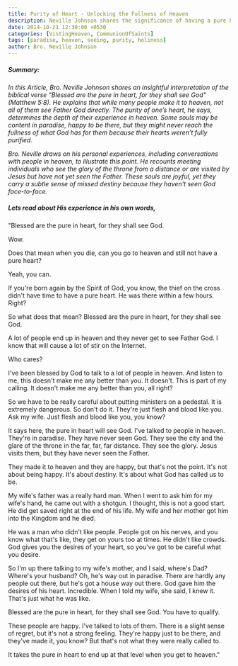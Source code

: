 ```yaml
---
title: Purity of Heart - Unlocking the Fullness of Heaven
description: Neville Johnson shares the significance of having a pure heart, explaining that only those with spiritual purity will be able to see God the Father in heaven.
date: 2014-10-21 12:30:00 +0530
categories: [VistingHeaven, CommunionOfSaints]
tags: [paradise, heaven, seeing, purity, holiness]
author: Bro. Neville Johnson
---
```


##### Summary:
*In this Article, Bro. Neville Johnson shares an insightful interpretation of the biblical verse "Blessed are the pure in heart, for they shall see God" (Matthew 5:8). He explains that while many people make it to heaven, not all of them see Father God directly. The purity of one’s heart, he says, determines the depth of their experience in heaven. Some souls may be content in paradise, happy to be there, but they might never reach the fullness of what God has for them because their hearts weren’t fully purified.*

*Bro. Neville draws on his personal experiences, including conversations with people in heaven, to illustrate this point. He recounts meeting individuals who see the glory of the throne from a distance or are visited by Jesus but have not yet seen the Father. These souls are joyful, yet they carry a subtle sense of missed destiny because they haven't seen God face-to-face.*

##### Lets read about His experience in his own words,

"Blessed are the pure in heart, for they shall see God.

Wow.

Does that mean when you die, can you go to heaven and still not have a pure heart?

Yeah, you can.

If you're born again by the Spirit of God, you know, the thief on the cross didn't have time to have a pure heart. He was there within a few hours. Right?

So what does that mean? Blessed are the pure in heart, for they shall see God.

A lot of people end up in heaven and they never get to see Father God. I know that will cause a lot of stir on the Internet.

Who cares?

I've been blessed by God to talk to a lot of people in heaven. And listen to me, this doesn't make me any better than you. It doesn't. This is part of my calling. It doesn't make me any better than you, all right?

So we have to be really careful about putting ministers on a pedestal. It is extremely dangerous. So don't do it. They're just flesh and blood like you. Ask my wife. Just flesh and blood like you, you know?

It says here, the pure in heart will see God. I've talked to people in heaven. They're in paradise. They have never seen God. They see the city and the glare of the throne in the far, far, far distance. They see the glory. Jesus visits them, but they have never seen the Father.

They made it to heaven and they are happy, but that's not the point. It's not about being happy. It's about destiny. It's about what God has called us to be.

My wife's father was a really hard man. When I went to ask him for my wife's hand, he came out with a shotgun. I thought, this is not a good start. He did get saved right at the end of his life. My wife and her mother got him into the Kingdom and he died.

He was a man who didn't like people. People got on his nerves, and you know what that's like, they get on yours too at times. He didn't like crowds. God gives you the desires of your heart, so you've got to be careful what you desire.

So I'm up there talking to my wife's mother, and I said, where's Dad? Where's your husband? Oh, he's way out in paradise. There are hardly any people out there, but he's got a house way out there. God gave him the desires of his heart. Incredible. When I told my wife, she said, I knew it. That's just what he was like.

Blessed are the pure in heart, for they shall see God. You have to qualify.

These people are happy. I've talked to lots of them. There is a slight sense of regret, but it's not a strong feeling. They're happy just to be there, and they've made it, you know? But that's not what they were really called to.

It takes the pure in heart to end up at that level when you get to heaven."
